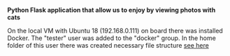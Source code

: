 **Python Flask application that allow us to enjoy by viewing photos with cats**

On the local VM with Ubuntu 18 (192.168.0.111) on board there was installed Docker.
The "tester" user was added to the "docker" group.
In the home folder of this user there was created necessary file structure [see here](screenshots/001.JPG)
